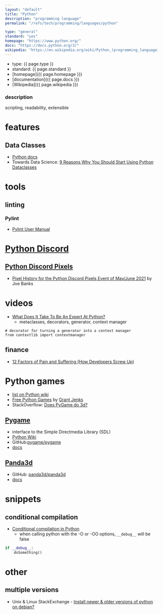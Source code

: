 ```yaml
---
layout: "default"
title: "Python"
description: "programming language"
permalink: "/refs/tech/programming/languages/python"

type: "general"
standard: "yes"
homepage: "https://www.python.org/"
docs: "https://docs.python.org/3/"
wikipedia: "https://en.wikipedia.org/wiki/Python_(programming_language)"
---
```


- type: {{ page.type }}
- standard: {{ page.standard }}
- [homepage]({{ page.homepage }})
- [documentation]({{ page.docs }})
- [Wikipedia]({{ page.wikipedia }})

### description

scripting, readability, extensible

# features

## Data Classes

- [Python docs](https://docs.python.org/3/library/dataclasses.html)
- Towards Data Science: [9 Reasons Why You Should Start Using Python Dataclasses](https://towardsdatascience.com/9-reasons-why-you-should-start-using-python-dataclasses-98271adadc66)

# tools

## linting

### Pylint

- [Pylint User Manual](https://pylint.pycqa.org/en/latest/)

# [Python Discord](https://www.pythondiscord.com/)

## [Python Discord Pixels](https://pixels.pythondiscord.com/)

- [Pixel History for the Python Discord Pixels Event of May/June 2021](https://www.kaggle.com/joebanks/python-discord-pixels) by Joe Banks

# videos

- [What Does It Take To Be An Expert At Python?](https://youtu.be/7lmCu8wz8ro)
    - metaclasses, decorators, generator, context manager

```
# decorator for turning a generator into a context manager
from contextlib import contextmanager
```

## finance

- [12 Factors of Pain and Suffering (How Developers Screw Up)](https://youtu.be/wm-az9nQJvg)

# Python games

- [list on Python wiki](https://wiki.python.org/moin/PythonGames)
- [Free Python Games](http://www.grantjenks.com/docs/freegames/) by [Grant Jenks](https://github.com/grantjenks)
- StackOverflow: [Does PyGame do 3d?](https://stackoverflow.com/questions/4865636/does-pygame-do-3d)

## [Pygame](https://www.pygame.org)

- interface to the Simple Directmedia Library (SDL)
- [Python Wiki](https://wiki.python.org/moin/PyGame)
- GitHub:[pygame/pygame](https://github.com/pygame/pygame)
- [docs](https://www.pygame.org/docs/)

## [Panda3d](https://www.panda3d.org/)

- GitHub: [panda3d/panda3d](https://github.com/panda3d/panda3d)
- [docs](https://docs.panda3d.org/1.10/python/index)

# snippets

## conditional compilation

- [Conditional compilation in Python](https://stackoverflow.com/questions/560040/conditional-compilation-in-python)
    - when calling python with the -O or -OO options, `__debug__` will be false

```Python
if __debug__:
    doSomething()
```

# other

## multiple versions

- Unix & Linux StackExchange - [Install newer & older versions of python on debian?](https://unix.stackexchange.com/questions/188741/install-newer-older-versions-of-python-on-debian)
